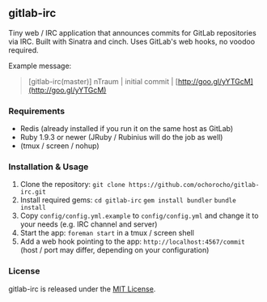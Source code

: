 ## gitlab-irc

Tiny web / IRC application that announces commits for GitLab repositories via IRC.
Built with Sinatra and cinch. Uses GitLab's web hooks, no voodoo required.

Example message:

> [gitlab-irc(master)] nTraum | initial commit | [http://goo.gl/yYTGcM](http://goo.gl/yYTGcM)

### Requirements

* Redis (already installed if you run it on the same host as GitLab)
* Ruby 1.9.3 or newer (JRuby / Rubinius will do the job as well)
* (tmux / screen / nohup)

### Installation & Usage

1. Clone the repository: `git clone https://github.com/ochorocho/gitlab-irc.git`
2. Install required gems: `cd gitlab-irc` `gem install bundler` `bundle install`
2. Copy `config/config.yml.example` to `config/config.yml` and change it to your needs (e.g. IRC channel and server)
3. Start the app: `foreman start` in a tmux / screen shell
4. Add a web hook pointing to the app: `http://localhost:4567/commit` (host / port may differ, depending on your configuration)

### License

gitlab-irc is released under the [MIT License](http://opensource.org/licenses/MIT).
